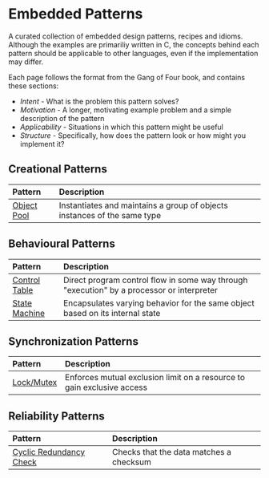# Embedded Patterns

A curated collection of embedded design patterns, recipes and idioms. Although the examples are primariliy written in C, the concepts behind each pattern should be applicable to other languages, even if the implementation may differ.

Each page follows the format from the Gang of Four book, and contains these sections:

* *Intent* - What is the problem this pattern solves?
* *Motivation* - A longer, motivating example problem and a simple description of the pattern
* *Applicability* - Situations in which this pattern might be useful
* *Structure* - Specifically, how does the pattern look or how might you implement it? 

## Creational Patterns

| Pattern | Description |
|:------- |:-----------|
| [Object Pool](/creational/object-pool.md) | Instantiates and maintains a group of objects instances of the same type |

## Behavioural Patterns

| Pattern | Description |
|:------- |:-----------|
| [Control Table](/behavioural/controltable.md) | Direct program control flow in some way through "execution" by a processor or interpreter |
| [State Machine](/behavioural/statemachine.md) | Encapsulates varying behavior for the same object based on its internal state |

## Synchronization Patterns

| Pattern | Description |
|:------- |:-----------|
| [Lock/Mutex](/synchronization/mutex.md) | Enforces mutual exclusion limit on a resource to gain exclusive access |

## Reliability Patterns

| Pattern | Description |
|:------- |:-----------|
| [Cyclic Redundancy Check](/reliability/crc.md) | Checks that the data matches a checksum |
